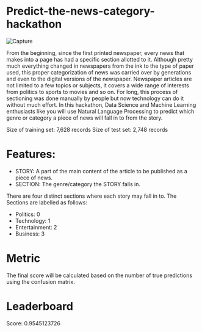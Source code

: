 # Predict-the-news-category-hackathon

![Capture](https://user-images.githubusercontent.com/37707687/62795938-86a19100-baf5-11e9-84b6-f2214ca27acb.JPG)

From the beginning, since the first printed newspaper, every news that makes into a page has had a specific section allotted to it. Although pretty much everything changed in newspapers from the ink to the type of paper used, this proper categorization of news was carried over by generations and even to the digital versions of the newspaper. Newspaper articles are not limited to a few topics or subjects, it covers a wide range of interests from politics to sports to movies and so on. For long, this process of sectioning was done manually by people but now technology can do it without much effort. In this hackathon, Data Science and Machine Learning enthusiasts like you will use Natural Language Processing to predict which genre or category a piece of news will fall in to from the story.

Size of training set: 7,628 records
Size of test set: 2,748 records

# Features:

- STORY:  A part of the main content of the article to be published as a piece of news.
- SECTION: The genre/category the STORY falls in.

There are four distinct sections where each story may fall in to. The Sections are labelled as follows:

- Politics: 0
- Technology: 1
- Entertainment: 2
- Business: 3

# Metric

The final score will be calculated based on the number of true predictions using the confusion matrix.

# Leaderboard

Score: 0.9545123726
